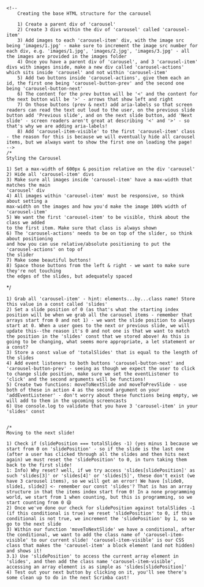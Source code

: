     <!--
        Creating the base HTML structure for the carousel
    
        1) Create a parent div of 'carousel'
        2) Create 3 divs within the div of 'carousel' called 'carousel-item'
        3) Add images to each 'carousel-item' div, with the image src being 'images/1.jpg' - make sure to increment the image src number for each div, e.g. 'images/1.jpg', 'images/2.jpg', 'images/3.jpg' - all the images are provided in the images folder
        4) Once you have a parent div of 'carousel', and 3 'carousel-item' divs with images inside, make a new div called 'carousel-actions' which sits inside 'carousel' and not within 'carousel-item'
        5) Add two buttons inside 'carousel-actions', give them each an id, the first one being 'carousel-button-prev' and the second one being 'carousel-button-next'
        6) The content for the prev button will be '<' and the content for the next button will be '>' - arrows that show left and right
        7) On those buttons (prev & next) add aria-labels so that screen readers can read the text out loud to the user, on the previous slide button add 'Previous slide', and on the next slide button, add 'Next slide' - screen readers aren't great at describing '<' and '>' - so that's why we are adding aria-labels!
        8) Add 'carousel-item-visible' to the first 'carousel-item' class - the reason for this is because we will eventually hide all carousel items, but we always want to show the first one on loading the page!   
    -->
    /*
    Styling the Carousel

    1) Set a max-width of 600px & position relative on the div 'carousel'
    2) Hide all 'carousel-item' divs
    3) Make sure all images inside 'carousel-item' have a max-width that matches the main 
    'carousel' div
    4) All images within 'carousel-item' must be responsive, so think about setting a 
    max-width on the images and how you'd make the image 100% width of 'carousel-item' 
    5) We want the first 'carousel-item' to be visible, think about the class we added 
    to the first item. Make sure that class is always shown
    6) The 'carousel-actions' needs to be on top of the slider, so think about positioning 
    and how you can use relative/absolute positioning to put the 'carousel-actions' on top of 
    the slider
    7) Make some beautiful buttons!
    8) Space those buttons from the left & right - we want to make sure they're not touching 
    the edges of the slides, but adequately spaced
*/


    1) Grab all 'carousel-item' - hint: elements...by...class name! Store this value in a const called 'slides'
    2) Set a slide position of 0 (as that's what the starting index position will be when we grab all the carousel items - remember that arrays start from 0 and not 1) - we want the slide position to always start at 0. When a user goes to the next or previous slide, we will update this--the reason it's 0 and not one is that we want to match the position in the 'slides' const that we stored above! As this is going to be changing, what seems more appropriate, a let statement or a const?
    3) Store a const value of 'totalSlides' that is equal to the length of the slides
    4) Add event listeners to both buttons 'carousel-button-next' and 'carousel-button-prev' - seeing as though we expect the user to click to change slide position, make sure we set the eventListener to 'click' and the second arguments will be functions!
    5) Create two functions: moveToNextSlide and moveToPrevSlide - use both of these in action 4 as the second argument on your 'addEventListener' - don't worry about these functions being empty, we will add to them in the upcoming screencasts
    6) Use console.log to validate that you have 3 'carousel-item' in your 'slides' const


    /*
    Moving to the next slide!
    
    1) Check if (slidePosition === totalSlides -1) (yes minus 1 because we start from 0 on 'slidePosition' - so if the slide is the last one (after a user has clicked through all the slides and then hits next again) we must reset the 'slidePosition' to 0, in turn taking them back to the first slide! 
    1: Info) Why reset? well, if we try access 'slides[slidePosition]' as such 'slides[3]' or 'slides[4]' or 'slides[5]', these don't exist (we have 3 carousel items), so we will get an error! We have [slide0, slide1, slide2] <- remember our const 'slides'? That is has an array structure in that the items index start from 0! In a none programming world, we start from 1 when counting, but this is programming, so we start counting from 0 😄
    2) Once we've done our check for slidePosition against totalSlides -1 (if this conditional is true) we reset 'slidePosition' to 0, if this conditional is not true, we increment the 'slidePosition' by 1, so we go to the next slide
    3) Within our function 'moveToNextSlide' we have a conditional, after the conditional, we want to add the class name of 'carousel-item-visible' to our current slide! 'carousel-item-visible' is our CSS class that makes the 'carousel-item' a block element (and not hidden) and shows it!
    3.1) Use 'slidePosition' to access the current array element in 'slides', and then add the class name 'carousel-item-visible', accessing an array element is as simple as 'slides[slidePosition]'
    4) Test out your next button by clicking on it, you'll see there's some clean up to do in the next Scrimba cast!